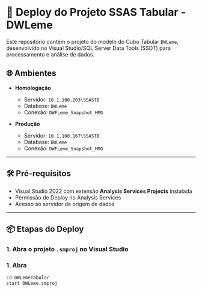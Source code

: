 # 🚀 Deploy do Projeto SSAS Tabular - DWLeme

Este repositório contém o projeto do modelo do Cubo Tabular `DWLeme`, desenvolvido no Visual Studio/SQL Server Data Tools (SSDT) para processamento e análise de dados.

## 🌐 Ambientes

- **Homologação**
  - Servidor: `10.1.100.203\SSASTB`
  - Database: `DWLeme`
  - Conexão: `DWFLeme_Snapshot_HMG`

- **Produção**
  - Servidor: `10.1.100.167\SSASTB`
  - Database: `DWLeme`
  - Conexão: `DWFLeme_Snapshot_HMG`

---

## 🛠️ Pré-requisitos

- Visual Studio 2022 com extensão **Analysis Services Projects** instalada
- Permissão de Deploy no Analysis Services
- Acesso ao servidor de origem de dados

---

## 📦 Etapas do Deploy

### 1. Abra o projeto `.smproj` no Visual Studio

### 1. Abra

```bash
cd DWLemeTabular
start DWLeme.smproj
